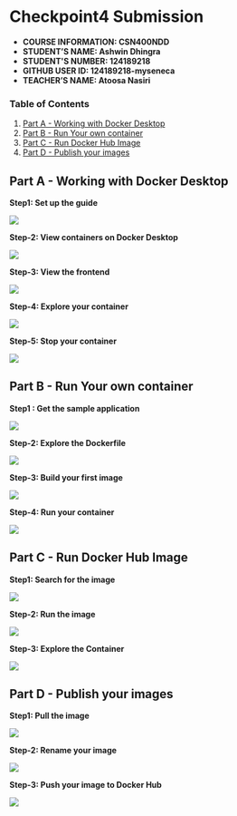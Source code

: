 # Checkpoint4 Submission

- **COURSE INFORMATION: CSN400NDD**
- **STUDENT’S NAME: Ashwin Dhingra**
- **STUDENT'S NUMBER: 124189218**
- **GITHUB USER ID: 124189218-myseneca**
- **TEACHER’S NAME: Atoosa Nasiri**

### Table of Contents
1. [Part A - Working with Docker Desktop](#Part-A---Working-with-Docker-Desktop)
2. [Part B - Run Your own container](#Part-B---Run-Your-own-container)
3. [Part C - Run Docker Hub Image](#Part-C---Run-Docker-Hub-Image)
4. [Part D - Publish your images](#Part-D---Publish-your-images)

##  Part A - Working with Docker Desktop


 **Step1: Set up the guide**

 <img src="Screenshots/Part-A/Screenshot-1.png">

 **Step-2: View containers on Docker Desktop**

 <img src="Screenshots/Part-A/Screenshot-2.png">

 **Step-3: View the frontend**

 <img src="Screenshots/Part-A/Screenshot-3.png">

 **Step-4: Explore your container**

 <img src="Screenshots/Part-A/Screenshot-4.png">

 **Step-5: Stop your container**

 <img src="Screenshots/Part-A/Screenshot-5.png">





##  Part B - Run Your own container


**Step1 : Get the sample application**

 <img src="Screenshots/Part-B/Screenshot-1.png">

 **Step-2: Explore the Dockerfile**

 <img src="Screenshots/Part-B/Screenshot-2.png">

 **Step-3: Build your first image**

 <img src="Screenshots/Part-B/Screenshot-3.png">

 **Step-4: Run your container**

 <img src="Screenshots/Part-B/Screenshot-4.png">





##  Part C - Run Docker Hub Image


**Step1: Search for the image**

 <img src="Screenshots/Part-C/Screenshot-1.png">

 **Step-2: Run the image**

 <img src="Screenshots/Part-C/Screenshot-2.png">

 **Step-3: Explore the Container**

 <img src="Screenshots/Part-C/Screenshot-3.png">





##  Part D - Publish your images

**Step1: Pull the image**

 <img src="Screenshots/Part-D/Screenshot-1.png">

 **Step-2: Rename your image**

 <img src="Screenshots/Part-D/Screenshot-2.png">

 **Step-3: Push your image to Docker Hub**

<img src="Screenshots/Part-D/Screenshot-3.png">

